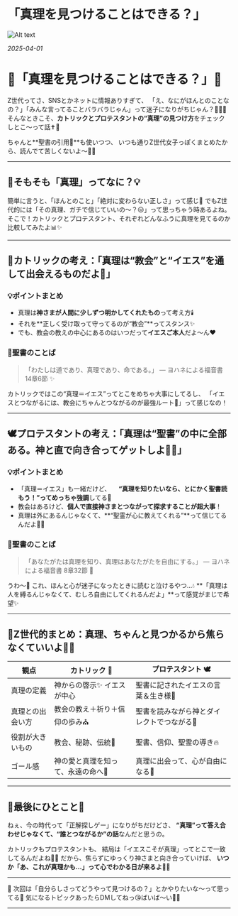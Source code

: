 # 「真理を見つけることはできる？」

![Alt text](/static/images/blog/asmrchurch_billions_of_girls_reading_holy_bible_in_universe_d61b2edf-1daa-4ff3-a50d-166ec4ee704b.png)

*2025-04-01*

# 💎「真理を見つけることはできる？」💭

Z世代ってさ、SNSとかネットに情報ありすぎて、
「え、なにがほんとのことなの？」「みんな言ってることバラバラじゃん」って迷子になりがちじゃん？😵‍💫💬
そんなときこそ、**カトリックとプロテスタントの“真理”の見つけ方**をチェックしとこ〜って話✝️💫

ちゃんと**聖書の引用📖**も使いつつ、
いつも通りZ世代女子っぽくまとめたから、読んでて苦しくないよ〜🫶✨

---

## 🧐そもそも「真理」ってなに？💡

簡単に言うと、「ほんとのこと」「絶対に変わらない正しさ」って感じ💎
でもZ世代的には「その真理、ガチで信じていいの〜？😒」って思っちゃう時あるよね。
そこで！カトリックとプロテスタント、それぞれどんなふうに真理を見てるのか比較してみたよ📊✨

---

## 💒カトリックの考え：「真理は“教会”と“イエス”を通して出会えるものだよ📿」

### 💡ポイントまとめ

- 真理は**神さまが人間に少しずつ明かしてくれたもの**って考え方🕯️
- それを**正しく受け取って守ってるのが“教会”**ってスタンス✨
- でも、教会の教えの中心にあるのはいつだって**イエスご本人**だよ〜ん❤️

### 📖聖書のことば
> 「わたしは道であり、真理であり、命である。」
> — ヨハネによる福音書 14章6節 ✨

カトリックではこの“真理＝イエス”ってとこをめちゃ大事にしてるし、
「イエスとつながるには、教会にちゃんとつながるのが最強ルート💒」って感じなの！

---

## 🕊️プロテスタントの考え：「真理は“聖書”の中に全部ある。神と直で向き合ってゲットしよ📖💬」

### 💡ポイントまとめ

- 「真理＝イエス」も一緒だけど、
　**“真理を知りたいなら、とにかく聖書読もう！”ってめっちゃ強調**してる💪
- 教会はあるけど、**個人で直接神さまとつながって探求することが超大事**！
- 真理は外にあるんじゃなくて、**“聖霊が心に教えてくれる”**って信じてるんだよ🧠💡

### 📖聖書のことば
> 「あなたがたは真理を知り、真理はあなたがたを自由にする。」
> — ヨハネによる福音書 8章32節 🎀

うわ〜🥺
これ、ほんと心が迷子になったときに読むと泣けるやつ…💧
**「真理は人を縛るんじゃなくて、むしろ自由にしてくれるんだよ」**って感覚がまじで希望✨

---

## 💫Z世代的まとめ：真理、ちゃんと見つかるから焦らなくていいよ🥹💗

| 観点 | カトリック 💒 | プロテスタント 🕊️ |
|------|----------------|--------------------|
| 真理の定義 | 神からの啓示✨ イエスが中心 | 聖書に記されたイエスの言葉＆生き様📖 |
| 真理との出会い方 | 教会の教え＋祈り＋信仰の歩み⛪️ | 聖書を読みながら神とダイレクトでつながる📱 |
| 役割が大きいもの | 教会、秘跡、伝統📿 | 聖書、信仰、聖霊の導き🔥 |
| ゴール感 | 神の愛と真理を知って、永遠の命へ👑 | 真理に出会って、心が自由になる🌈 |

---

## 🧡最後にひとこと💬

ねぇ、今の時代って「正解探しゲー」になりがちだけどさ、
**“真理”って答え合わせじゃなくて、“誰とつながるか”の話**なんだと思うの。

カトリックもプロテスタントも、
結局は「イエスこそが真理」ってとこで一致してるんだよね🥰💫
だから、焦らずにゆっくり神さまと向き合っていけば、
**いつか「あ、これが真理かも…」って心でわかる日が来るよ🫶✨**

---

📩 次回は「自分らしさってどうやって見つけるの？」とかやりたいな〜って思ってる💖
気になるトピックあったらDMしてねっ😘ばいば〜い🫶🎀

---

